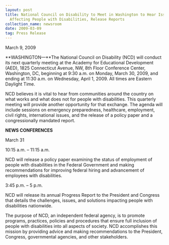 ```yaml
---
layout: post
title: National Council on Disability to Meet in Washington to Hear Issues
  Affecting People with Disabilities, Release Reports
collection_name: newsroom
date: 2009-03-09
tag: Press Release
---
```

M﻿arch 9, 2009

**WASHINGTON—**The National Council on Disability (NCD) will conduct its next quarterly meeting at the Academy for Educational Development (AED), 1825 Connecticut Avenue, NW, 8th Floor Conference Center, Washington, DC, beginning at 9:30 a.m. on Monday, March 30, 2009, and ending at 11:30 a.m. on Wednesday, April 1, 2009. All times are Eastern Daylight Time.

NCD believes it is vital to hear from communities around the country on what works and what does not for people with disabilities. This quarterly meeting will provide another opportunity for that exchange. The agenda will include sessions on emergency preparedness, healthcare, employment, civil rights, international issues, and the release of a policy paper and a congressionally mandated report.

**NEWS CONFERENCES**

March 31

10:15 a.m. – 11:15 a.m.

NCD will release a policy paper examining the status of employment of people with disabilities in the Federal Government and making recommendations for improving federal hiring and advancement of employees with disabilities.

3:45 p.m. – 5 p.m.

NCD will release its annual Progress Report to the President and Congress that details the challenges, issues, and solutions impacting people with disabilities nationwide.

The purpose of NCD, an independent federal agency, is to promote programs, practices, policies and procedures that ensure full inclusion of people with disabilities into all aspects of society. NCD accomplishes this mission by providing advice and making recommendations to the President, Congress, governmental agencies, and other stakeholders.